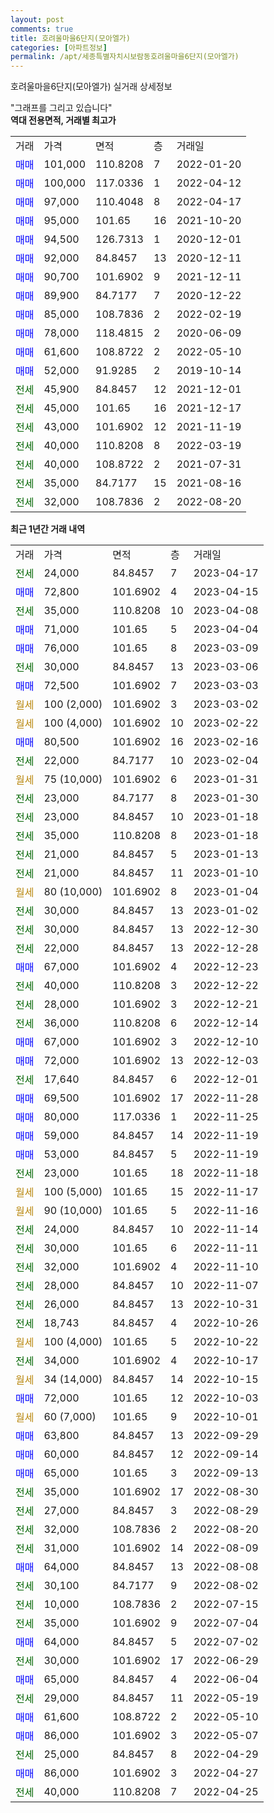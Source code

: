 ```yaml
---
layout: post
comments: true
title: 호려울마을6단지(모아엘가)
categories: [아파트정보]
permalink: /apt/세종특별자치시보람동호려울마을6단지(모아엘가)
---
```


호려울마을6단지(모아엘가) 실거래 상세정보

<script type="text/javascript">
  google.charts.load('current', {'packages':['line', 'corechart']});
  google.charts.setOnLoadCallback(drawChart);

  function drawChart() {
    var data = new google.visualization.DataTable();
    data.addColumn('date', '거래일');
    data.addColumn('number', "매매");
    data.addColumn('number', "전세");
    data.addColumn('number', "전매");

    data.addRows([[new Date(Date.parse("2023-04-17")), null, 24000, null], [new Date(Date.parse("2023-04-15")), 72800, null, null], [new Date(Date.parse("2023-04-08")), null, 35000, null], [new Date(Date.parse("2023-04-04")), 71000, null, null], [new Date(Date.parse("2023-03-09")), 76000, null, null], [new Date(Date.parse("2023-03-06")), null, 30000, null], [new Date(Date.parse("2023-03-03")), 72500, null, null], [new Date(Date.parse("2023-03-02")), null, null, null], [new Date(Date.parse("2023-02-22")), null, null, null], [new Date(Date.parse("2023-02-16")), 80500, null, null], [new Date(Date.parse("2023-02-04")), null, 22000, null], [new Date(Date.parse("2023-01-31")), null, null, null], [new Date(Date.parse("2023-01-30")), null, 23000, null], [new Date(Date.parse("2023-01-18")), null, 23000, null], [new Date(Date.parse("2023-01-18")), null, 35000, null], [new Date(Date.parse("2023-01-13")), null, 21000, null], [new Date(Date.parse("2023-01-10")), null, 21000, null], [new Date(Date.parse("2023-01-04")), null, null, null], [new Date(Date.parse("2023-01-02")), null, 30000, null], [new Date(Date.parse("2022-12-30")), null, 30000, null], [new Date(Date.parse("2022-12-28")), null, 22000, null], [new Date(Date.parse("2022-12-23")), 67000, null, null], [new Date(Date.parse("2022-12-22")), null, 40000, null], [new Date(Date.parse("2022-12-21")), null, 28000, null], [new Date(Date.parse("2022-12-14")), null, 36000, null], [new Date(Date.parse("2022-12-10")), 67000, null, null], [new Date(Date.parse("2022-12-03")), 72000, null, null], [new Date(Date.parse("2022-12-01")), null, 17640, null], [new Date(Date.parse("2022-11-28")), 69500, null, null], [new Date(Date.parse("2022-11-25")), 80000, null, null], [new Date(Date.parse("2022-11-19")), 59000, null, null], [new Date(Date.parse("2022-11-19")), 53000, null, null], [new Date(Date.parse("2022-11-18")), null, 23000, null], [new Date(Date.parse("2022-11-17")), null, null, null], [new Date(Date.parse("2022-11-16")), null, null, null], [new Date(Date.parse("2022-11-14")), null, 24000, null], [new Date(Date.parse("2022-11-11")), null, 30000, null], [new Date(Date.parse("2022-11-10")), null, 32000, null], [new Date(Date.parse("2022-11-07")), null, 28000, null], [new Date(Date.parse("2022-10-31")), null, 26000, null], [new Date(Date.parse("2022-10-26")), null, 18743, null], [new Date(Date.parse("2022-10-22")), null, null, null], [new Date(Date.parse("2022-10-17")), null, 34000, null], [new Date(Date.parse("2022-10-15")), null, null, null], [new Date(Date.parse("2022-10-03")), 72000, null, null], [new Date(Date.parse("2022-10-01")), null, null, null], [new Date(Date.parse("2022-09-29")), 63800, null, null], [new Date(Date.parse("2022-09-14")), 60000, null, null], [new Date(Date.parse("2022-09-13")), 65000, null, null], [new Date(Date.parse("2022-08-30")), null, 35000, null], [new Date(Date.parse("2022-08-29")), null, 27000, null], [new Date(Date.parse("2022-08-20")), null, 32000, null], [new Date(Date.parse("2022-08-09")), null, 31000, null], [new Date(Date.parse("2022-08-08")), 64000, null, null], [new Date(Date.parse("2022-08-02")), null, 30100, null], [new Date(Date.parse("2022-07-15")), null, 10000, null], [new Date(Date.parse("2022-07-04")), null, 35000, null], [new Date(Date.parse("2022-07-02")), 64000, null, null], [new Date(Date.parse("2022-06-29")), null, 30000, null], [new Date(Date.parse("2022-06-04")), 65000, null, null], [new Date(Date.parse("2022-05-19")), null, 29000, null], [new Date(Date.parse("2022-05-10")), 61600, null, null], [new Date(Date.parse("2022-05-07")), 86000, null, null], [new Date(Date.parse("2022-04-29")), null, 25000, null], [new Date(Date.parse("2022-04-27")), 86000, null, null], [new Date(Date.parse("2022-04-25")), null, 40000, null]]);

    var options = {
      hAxis: {
        format: 'yyyy/MM/dd'
      },    
      lineWidth: 0,
      pointsVisible: true,    
      title: '최근 1년간 유형별 실거래가 분포',
      legend: { position: 'bottom' }
    };

    var formatter = new google.visualization.NumberFormat({pattern:'###,###'} );
    formatter.format(data, 1);
    formatter.format(data, 2);
    
    setTimeout(function() {
        var chart = new google.visualization.LineChart(document.getElementById('columnchart_material'));
        chart.draw(data, (options));
        document.getElementById('loading').style.display = 'none';
    }, 200);
  }
</script>


<div id="loading" style="z-index:20; display: block; margin-left: 0px">"그래프를 그리고 있습니다"</div>
<div id="columnchart_material" style="width: 95%; margin-left: 0px; display: block"></div>
<!-- contents start -->
<b>역대 전용면적, 거래별 최고가</b>
<table class="sortable">
    <tr>
      <td>거래</td>
      <td>가격</td>
      <td>면적</td>
      <td>층</td>
      <td>거래일</td>
    </tr>
        <tr>
          <td><a style="color: blue">매매</a></td>
          <td>101,000</td>
          <td>110.8208</td>
          <td>7</td>
          <td>2022-01-20</td>
        </tr>            <tr>
          <td><a style="color: blue">매매</a></td>
          <td>100,000</td>
          <td>117.0336</td>
          <td>1</td>
          <td>2022-04-12</td>
        </tr>            <tr>
          <td><a style="color: blue">매매</a></td>
          <td>97,000</td>
          <td>110.4048</td>
          <td>8</td>
          <td>2022-04-17</td>
        </tr>            <tr>
          <td><a style="color: blue">매매</a></td>
          <td>95,000</td>
          <td>101.65</td>
          <td>16</td>
          <td>2021-10-20</td>
        </tr>            <tr>
          <td><a style="color: blue">매매</a></td>
          <td>94,500</td>
          <td>126.7313</td>
          <td>1</td>
          <td>2020-12-01</td>
        </tr>            <tr>
          <td><a style="color: blue">매매</a></td>
          <td>92,000</td>
          <td>84.8457</td>
          <td>13</td>
          <td>2020-12-11</td>
        </tr>            <tr>
          <td><a style="color: blue">매매</a></td>
          <td>90,700</td>
          <td>101.6902</td>
          <td>9</td>
          <td>2021-12-11</td>
        </tr>            <tr>
          <td><a style="color: blue">매매</a></td>
          <td>89,900</td>
          <td>84.7177</td>
          <td>7</td>
          <td>2020-12-22</td>
        </tr>            <tr>
          <td><a style="color: blue">매매</a></td>
          <td>85,000</td>
          <td>108.7836</td>
          <td>2</td>
          <td>2022-02-19</td>
        </tr>            <tr>
          <td><a style="color: blue">매매</a></td>
          <td>78,000</td>
          <td>118.4815</td>
          <td>2</td>
          <td>2020-06-09</td>
        </tr>            <tr>
          <td><a style="color: blue">매매</a></td>
          <td>61,600</td>
          <td>108.8722</td>
          <td>2</td>
          <td>2022-05-10</td>
        </tr>            <tr>
          <td><a style="color: blue">매매</a></td>
          <td>52,000</td>
          <td>91.9285</td>
          <td>2</td>
          <td>2019-10-14</td>
        </tr>        
        <tr>
              <td><a style="color: darkgreen">전세</a></td>
              <td>45,900</td>
              <td>84.8457</td>
              <td>12</td>
              <td>2021-12-01</td>
            </tr>            <tr>
              <td><a style="color: darkgreen">전세</a></td>
              <td>45,000</td>
              <td>101.65</td>
              <td>16</td>
              <td>2021-12-17</td>
            </tr>            <tr>
              <td><a style="color: darkgreen">전세</a></td>
              <td>43,000</td>
              <td>101.6902</td>
              <td>12</td>
              <td>2021-11-19</td>
            </tr>            <tr>
              <td><a style="color: darkgreen">전세</a></td>
              <td>40,000</td>
              <td>110.8208</td>
              <td>8</td>
              <td>2022-03-19</td>
            </tr>            <tr>
              <td><a style="color: darkgreen">전세</a></td>
              <td>40,000</td>
              <td>108.8722</td>
              <td>2</td>
              <td>2021-07-31</td>
            </tr>            <tr>
              <td><a style="color: darkgreen">전세</a></td>
              <td>35,000</td>
              <td>84.7177</td>
              <td>15</td>
              <td>2021-08-16</td>
            </tr>            <tr>
              <td><a style="color: darkgreen">전세</a></td>
              <td>32,000</td>
              <td>108.7836</td>
              <td>2</td>
              <td>2022-08-20</td>
            </tr>        
    
</table>

<b>최근 1년간 거래 내역</b>

<table class="sortable">
    <tr>
      <td>거래</td>
      <td>가격</td>
      <td>면적</td>
      <td>층</td>
      <td>거래일</td>
    </tr>
    <tr>
      <td><a style="color: darkgreen">전세</a></td>
      <td>24,000</td>
      <td>84.8457</td>
      <td>7</td>
      <td>2023-04-17</td>
    </tr>          <tr>
      <td><a style="color: blue">매매</a></td>
      <td>72,800</td>
      <td>101.6902</td>
      <td>4</td>
      <td>2023-04-15</td>
    </tr>          <tr>
      <td><a style="color: darkgreen">전세</a></td>
      <td>35,000</td>
      <td>110.8208</td>
      <td>10</td>
      <td>2023-04-08</td>
    </tr>          <tr>
      <td><a style="color: blue">매매</a></td>
      <td>71,000</td>
      <td>101.65</td>
      <td>5</td>
      <td>2023-04-04</td>
    </tr>          <tr>
      <td><a style="color: blue">매매</a></td>
      <td>76,000</td>
      <td>101.65</td>
      <td>8</td>
      <td>2023-03-09</td>
    </tr>          <tr>
      <td><a style="color: darkgreen">전세</a></td>
      <td>30,000</td>
      <td>84.8457</td>
      <td>13</td>
      <td>2023-03-06</td>
    </tr>          <tr>
      <td><a style="color: blue">매매</a></td>
      <td>72,500</td>
      <td>101.6902</td>
      <td>7</td>
      <td>2023-03-03</td>
    </tr>          <tr>
      <td><a style="color: darkgoldenrod">월세</a></td>
      <td>100 (2,000)</td>
      <td>101.6902</td>
      <td>3</td>
      <td>2023-03-02</td>
    </tr>          <tr>
      <td><a style="color: darkgoldenrod">월세</a></td>
      <td>100 (4,000)</td>
      <td>101.6902</td>
      <td>10</td>
      <td>2023-02-22</td>
    </tr>          <tr>
      <td><a style="color: blue">매매</a></td>
      <td>80,500</td>
      <td>101.6902</td>
      <td>16</td>
      <td>2023-02-16</td>
    </tr>          <tr>
      <td><a style="color: darkgreen">전세</a></td>
      <td>22,000</td>
      <td>84.7177</td>
      <td>10</td>
      <td>2023-02-04</td>
    </tr>          <tr>
      <td><a style="color: darkgoldenrod">월세</a></td>
      <td>75 (10,000)</td>
      <td>101.6902</td>
      <td>6</td>
      <td>2023-01-31</td>
    </tr>          <tr>
      <td><a style="color: darkgreen">전세</a></td>
      <td>23,000</td>
      <td>84.7177</td>
      <td>8</td>
      <td>2023-01-30</td>
    </tr>          <tr>
      <td><a style="color: darkgreen">전세</a></td>
      <td>23,000</td>
      <td>84.8457</td>
      <td>10</td>
      <td>2023-01-18</td>
    </tr>          <tr>
      <td><a style="color: darkgreen">전세</a></td>
      <td>35,000</td>
      <td>110.8208</td>
      <td>8</td>
      <td>2023-01-18</td>
    </tr>          <tr>
      <td><a style="color: darkgreen">전세</a></td>
      <td>21,000</td>
      <td>84.8457</td>
      <td>5</td>
      <td>2023-01-13</td>
    </tr>          <tr>
      <td><a style="color: darkgreen">전세</a></td>
      <td>21,000</td>
      <td>84.8457</td>
      <td>11</td>
      <td>2023-01-10</td>
    </tr>          <tr>
      <td><a style="color: darkgoldenrod">월세</a></td>
      <td>80 (10,000)</td>
      <td>101.6902</td>
      <td>8</td>
      <td>2023-01-04</td>
    </tr>          <tr>
      <td><a style="color: darkgreen">전세</a></td>
      <td>30,000</td>
      <td>84.8457</td>
      <td>13</td>
      <td>2023-01-02</td>
    </tr>          <tr>
      <td><a style="color: darkgreen">전세</a></td>
      <td>30,000</td>
      <td>84.8457</td>
      <td>13</td>
      <td>2022-12-30</td>
    </tr>          <tr>
      <td><a style="color: darkgreen">전세</a></td>
      <td>22,000</td>
      <td>84.8457</td>
      <td>13</td>
      <td>2022-12-28</td>
    </tr>          <tr>
      <td><a style="color: blue">매매</a></td>
      <td>67,000</td>
      <td>101.6902</td>
      <td>4</td>
      <td>2022-12-23</td>
    </tr>          <tr>
      <td><a style="color: darkgreen">전세</a></td>
      <td>40,000</td>
      <td>110.8208</td>
      <td>3</td>
      <td>2022-12-22</td>
    </tr>          <tr>
      <td><a style="color: darkgreen">전세</a></td>
      <td>28,000</td>
      <td>101.6902</td>
      <td>3</td>
      <td>2022-12-21</td>
    </tr>          <tr>
      <td><a style="color: darkgreen">전세</a></td>
      <td>36,000</td>
      <td>110.8208</td>
      <td>6</td>
      <td>2022-12-14</td>
    </tr>          <tr>
      <td><a style="color: blue">매매</a></td>
      <td>67,000</td>
      <td>101.6902</td>
      <td>3</td>
      <td>2022-12-10</td>
    </tr>          <tr>
      <td><a style="color: blue">매매</a></td>
      <td>72,000</td>
      <td>101.6902</td>
      <td>13</td>
      <td>2022-12-03</td>
    </tr>          <tr>
      <td><a style="color: darkgreen">전세</a></td>
      <td>17,640</td>
      <td>84.8457</td>
      <td>6</td>
      <td>2022-12-01</td>
    </tr>          <tr>
      <td><a style="color: blue">매매</a></td>
      <td>69,500</td>
      <td>101.6902</td>
      <td>17</td>
      <td>2022-11-28</td>
    </tr>          <tr>
      <td><a style="color: blue">매매</a></td>
      <td>80,000</td>
      <td>117.0336</td>
      <td>1</td>
      <td>2022-11-25</td>
    </tr>          <tr>
      <td><a style="color: blue">매매</a></td>
      <td>59,000</td>
      <td>84.8457</td>
      <td>14</td>
      <td>2022-11-19</td>
    </tr>          <tr>
      <td><a style="color: blue">매매</a></td>
      <td>53,000</td>
      <td>84.8457</td>
      <td>5</td>
      <td>2022-11-19</td>
    </tr>          <tr>
      <td><a style="color: darkgreen">전세</a></td>
      <td>23,000</td>
      <td>101.65</td>
      <td>18</td>
      <td>2022-11-18</td>
    </tr>          <tr>
      <td><a style="color: darkgoldenrod">월세</a></td>
      <td>100 (5,000)</td>
      <td>101.65</td>
      <td>15</td>
      <td>2022-11-17</td>
    </tr>          <tr>
      <td><a style="color: darkgoldenrod">월세</a></td>
      <td>90 (10,000)</td>
      <td>101.65</td>
      <td>5</td>
      <td>2022-11-16</td>
    </tr>          <tr>
      <td><a style="color: darkgreen">전세</a></td>
      <td>24,000</td>
      <td>84.8457</td>
      <td>10</td>
      <td>2022-11-14</td>
    </tr>          <tr>
      <td><a style="color: darkgreen">전세</a></td>
      <td>30,000</td>
      <td>101.65</td>
      <td>6</td>
      <td>2022-11-11</td>
    </tr>          <tr>
      <td><a style="color: darkgreen">전세</a></td>
      <td>32,000</td>
      <td>101.6902</td>
      <td>4</td>
      <td>2022-11-10</td>
    </tr>          <tr>
      <td><a style="color: darkgreen">전세</a></td>
      <td>28,000</td>
      <td>84.8457</td>
      <td>10</td>
      <td>2022-11-07</td>
    </tr>          <tr>
      <td><a style="color: darkgreen">전세</a></td>
      <td>26,000</td>
      <td>84.8457</td>
      <td>13</td>
      <td>2022-10-31</td>
    </tr>          <tr>
      <td><a style="color: darkgreen">전세</a></td>
      <td>18,743</td>
      <td>84.8457</td>
      <td>4</td>
      <td>2022-10-26</td>
    </tr>          <tr>
      <td><a style="color: darkgoldenrod">월세</a></td>
      <td>100 (4,000)</td>
      <td>101.65</td>
      <td>5</td>
      <td>2022-10-22</td>
    </tr>          <tr>
      <td><a style="color: darkgreen">전세</a></td>
      <td>34,000</td>
      <td>101.6902</td>
      <td>4</td>
      <td>2022-10-17</td>
    </tr>          <tr>
      <td><a style="color: darkgoldenrod">월세</a></td>
      <td>34 (14,000)</td>
      <td>84.8457</td>
      <td>14</td>
      <td>2022-10-15</td>
    </tr>          <tr>
      <td><a style="color: blue">매매</a></td>
      <td>72,000</td>
      <td>101.65</td>
      <td>12</td>
      <td>2022-10-03</td>
    </tr>          <tr>
      <td><a style="color: darkgoldenrod">월세</a></td>
      <td>60 (7,000)</td>
      <td>101.65</td>
      <td>9</td>
      <td>2022-10-01</td>
    </tr>          <tr>
      <td><a style="color: blue">매매</a></td>
      <td>63,800</td>
      <td>84.8457</td>
      <td>13</td>
      <td>2022-09-29</td>
    </tr>          <tr>
      <td><a style="color: blue">매매</a></td>
      <td>60,000</td>
      <td>84.8457</td>
      <td>12</td>
      <td>2022-09-14</td>
    </tr>          <tr>
      <td><a style="color: blue">매매</a></td>
      <td>65,000</td>
      <td>101.65</td>
      <td>3</td>
      <td>2022-09-13</td>
    </tr>          <tr>
      <td><a style="color: darkgreen">전세</a></td>
      <td>35,000</td>
      <td>101.6902</td>
      <td>17</td>
      <td>2022-08-30</td>
    </tr>          <tr>
      <td><a style="color: darkgreen">전세</a></td>
      <td>27,000</td>
      <td>84.8457</td>
      <td>3</td>
      <td>2022-08-29</td>
    </tr>          <tr>
      <td><a style="color: darkgreen">전세</a></td>
      <td>32,000</td>
      <td>108.7836</td>
      <td>2</td>
      <td>2022-08-20</td>
    </tr>          <tr>
      <td><a style="color: darkgreen">전세</a></td>
      <td>31,000</td>
      <td>101.6902</td>
      <td>14</td>
      <td>2022-08-09</td>
    </tr>          <tr>
      <td><a style="color: blue">매매</a></td>
      <td>64,000</td>
      <td>84.8457</td>
      <td>13</td>
      <td>2022-08-08</td>
    </tr>          <tr>
      <td><a style="color: darkgreen">전세</a></td>
      <td>30,100</td>
      <td>84.7177</td>
      <td>9</td>
      <td>2022-08-02</td>
    </tr>          <tr>
      <td><a style="color: darkgreen">전세</a></td>
      <td>10,000</td>
      <td>108.7836</td>
      <td>2</td>
      <td>2022-07-15</td>
    </tr>          <tr>
      <td><a style="color: darkgreen">전세</a></td>
      <td>35,000</td>
      <td>101.6902</td>
      <td>9</td>
      <td>2022-07-04</td>
    </tr>          <tr>
      <td><a style="color: blue">매매</a></td>
      <td>64,000</td>
      <td>84.8457</td>
      <td>5</td>
      <td>2022-07-02</td>
    </tr>          <tr>
      <td><a style="color: darkgreen">전세</a></td>
      <td>30,000</td>
      <td>101.6902</td>
      <td>17</td>
      <td>2022-06-29</td>
    </tr>          <tr>
      <td><a style="color: blue">매매</a></td>
      <td>65,000</td>
      <td>84.8457</td>
      <td>4</td>
      <td>2022-06-04</td>
    </tr>          <tr>
      <td><a style="color: darkgreen">전세</a></td>
      <td>29,000</td>
      <td>84.8457</td>
      <td>11</td>
      <td>2022-05-19</td>
    </tr>          <tr>
      <td><a style="color: blue">매매</a></td>
      <td>61,600</td>
      <td>108.8722</td>
      <td>2</td>
      <td>2022-05-10</td>
    </tr>          <tr>
      <td><a style="color: blue">매매</a></td>
      <td>86,000</td>
      <td>101.6902</td>
      <td>3</td>
      <td>2022-05-07</td>
    </tr>          <tr>
      <td><a style="color: darkgreen">전세</a></td>
      <td>25,000</td>
      <td>84.8457</td>
      <td>8</td>
      <td>2022-04-29</td>
    </tr>          <tr>
      <td><a style="color: blue">매매</a></td>
      <td>86,000</td>
      <td>101.6902</td>
      <td>3</td>
      <td>2022-04-27</td>
    </tr>          <tr>
      <td><a style="color: darkgreen">전세</a></td>
      <td>40,000</td>
      <td>110.8208</td>
      <td>7</td>
      <td>2022-04-25</td>
    </tr>      </table>
<!-- contents end -->    

